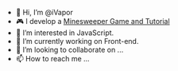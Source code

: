 - 👋 Hi, I’m @iVapor
- 🎮 I develop a [Minesweeper Game and Tutorial](https://minesweepergames.online/)
- 👀 I’m interested in JavaScript.
- 🌱 I’m currently working on Front-end.
- 💞️ I’m looking to collaborate on ...
- 📫 How to reach me ...

<!---
iVapor/iVapor is a ✨ special ✨ repository because its `README.md` (this file) appears on your GitHub profile.
You can click the Preview link to take a look at your changes.
--->
